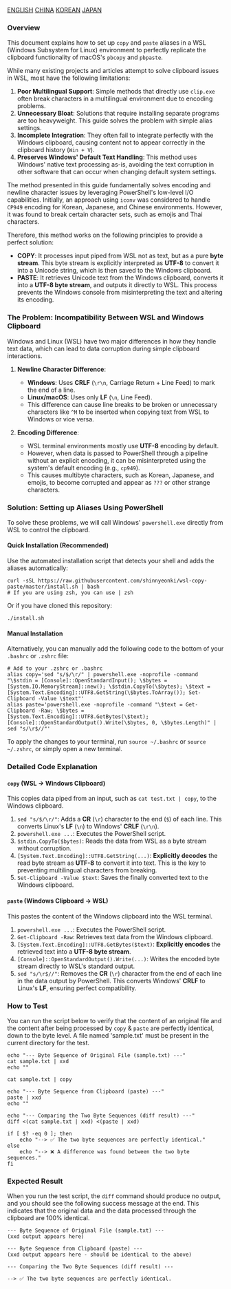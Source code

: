 [ENGLISH](README.md)
[CHINA](README-zh.md)
[KOREAN](README-ko.md)
[JAPAN](README-ja.md)

### Overview

This document explains how to set up `copy` and `paste` aliases in a WSL (Windows Subsystem for Linux) environment to perfectly replicate the clipboard functionality of macOS's `pbcopy` and `pbpaste`.

While many existing projects and articles attempt to solve clipboard issues in WSL, most have the following limitations:

1.  **Poor Multilingual Support**: Simple methods that directly use `clip.exe` often break characters in a multilingual environment due to encoding problems.
2.  **Unnecessary Bloat**: Solutions that require installing separate programs are too heavyweight. This guide solves the problem with simple alias settings.
3.  **Incomplete Integration**: They often fail to integrate perfectly with the Windows clipboard, causing content not to appear correctly in the clipboard history (`Win + V`).
4.  **Preserves Windows' Default Text Handling**: This method uses Windows' native text processing as-is, avoiding the text corruption in other software that can occur when changing default system settings.

The method presented in this guide fundamentally solves encoding and newline character issues by leveraging PowerShell's low-level I/O capabilities. Initially, an approach using `iconv` was considered to handle `CP949` encoding for Korean, Japanese, and Chinese environments. However, it was found to break certain character sets, such as emojis and Thai characters.

Therefore, this method works on the following principles to provide a perfect solution:

*   **COPY**: It processes input piped from WSL not as text, but as a pure **byte stream**. This byte stream is explicitly interpreted as **UTF-8** to convert it into a Unicode string, which is then saved to the Windows clipboard.
*   **PASTE**: It retrieves Unicode text from the Windows clipboard, converts it into a **UTF-8 byte stream**, and outputs it directly to WSL. This process prevents the Windows console from misinterpreting the text and altering its encoding.

### The Problem: Incompatibility Between WSL and Windows Clipboard

Windows and Linux (WSL) have two major differences in how they handle text data, which can lead to data corruption during simple clipboard interactions.

1.  **Newline Character Difference**:
    *   **Windows**: Uses **CRLF** (`\r\n`, Carriage Return + Line Feed) to mark the end of a line.
    *   **Linux/macOS**: Uses only **LF** (`\n`, Line Feed).
    *   This difference can cause line breaks to be broken or unnecessary characters like `^M` to be inserted when copying text from WSL to Windows or vice versa.

2.  **Encoding Difference**:
    *   WSL terminal environments mostly use **UTF-8** encoding by default.
    *   However, when data is passed to PowerShell through a pipeline without an explicit encoding, it can be misinterpreted using the system's default encoding (e.g., `cp949`).
    *   This causes multibyte characters, such as Korean, Japanese, and emojis, to become corrupted and appear as `???` or other strange characters.

### Solution: Setting up Aliases Using PowerShell

To solve these problems, we will call Windows' `powershell.exe` directly from WSL to control the clipboard.

#### Quick Installation (Recommended)

Use the automated installation script that detects your shell and adds the aliases automatically:

```shell
curl -sSL https://raw.githubusercontent.com/shinnyeonki/wsl-copy-paste/master/install.sh | bash
# If you are using zsh, you can use | zsh
```

Or if you have cloned this repository:

```shell
./install.sh
```

#### Manual Installation

Alternatively, you can manually add the following code to the bottom of your `.bashrc` or `.zshrc` file:

```shell
# Add to your .zshrc or .bashrc
alias copy='sed "s/$/\r/" | powershell.exe -noprofile -command "\$stdin = [Console]::OpenStandardInput(); \$bytes = [System.IO.MemoryStream]::new(); \$stdin.CopyTo(\$bytes); \$text = [System.Text.Encoding]::UTF8.GetString(\$bytes.ToArray()); Set-Clipboard -Value \$text"'
alias paste='powershell.exe -noprofile -command "\$text = Get-Clipboard -Raw; \$bytes = [System.Text.Encoding]::UTF8.GetBytes(\$text); [Console]::OpenStandardOutput().Write(\$bytes, 0, \$bytes.Length)" | sed "s/\r$//"'
```

To apply the changes to your terminal, run `source ~/.bashrc` or `source ~/.zshrc`, or simply open a new terminal.

### Detailed Code Explanation

#### `copy` (WSL -> Windows Clipboard)

This copies data piped from an input, such as `cat test.txt | copy`, to the Windows clipboard.

1.  `sed "s/$/\r/"`: Adds a **CR** (`\r`) character to the end (`$`) of each line. This converts Linux's **LF** (`\n`) to Windows' **CRLF** (`\r\n`).
2.  `powershell.exe ...`: Executes the PowerShell script.
3.  `$stdin.CopyTo($bytes)`: Reads the data from WSL as a byte stream without corruption.
4.  `[System.Text.Encoding]::UTF8.GetString(...)`: **Explicitly decodes** the read byte stream as **UTF-8** to convert it into text. This is the key to preventing multilingual characters from breaking.
5.  `Set-Clipboard -Value $text`: Saves the finally converted text to the Windows clipboard.

#### `paste` (Windows Clipboard -> WSL)

This pastes the content of the Windows clipboard into the WSL terminal.

1.  `powershell.exe ...`: Executes the PowerShell script.
2.  `Get-Clipboard -Raw`: Retrieves text data from the Windows clipboard.
3.  `[System.Text.Encoding]::UTF8.GetBytes($text)`: **Explicitly encodes** the retrieved text into a **UTF-8 byte stream**.
4.  `[Console]::OpenStandardOutput().Write(...)`: Writes the encoded byte stream directly to WSL's standard output.
5.  `sed "s/\r$//"`: Removes the **CR** (`\r`) character from the end of each line in the data output by PowerShell. This converts Windows' **CRLF** to Linux's **LF**, ensuring perfect compatibility.

### How to Test

You can run the script below to verify that the content of an original file and the content after being processed by `copy` & `paste` are perfectly identical, down to the byte level.
A file named 'sample.txt' must be present in the current directory for the test.

```shell
echo "--- Byte Sequence of Original File (sample.txt) ---"
cat sample.txt | xxd
echo ""

cat sample.txt | copy

echo "--- Byte Sequence from Clipboard (paste) ---"
paste | xxd
echo ""

echo "--- Comparing the Two Byte Sequences (diff result) ---"
diff <(cat sample.txt | xxd) <(paste | xxd)

if [ $? -eq 0 ]; then
    echo "--> ✅ The two byte sequences are perfectly identical."
else
    echo "--> ❌ A difference was found between the two byte sequences."
fi
```

### Expected Result

When you run the test script, the `diff` command should produce no output, and you should see the following success message at the end. This indicates that the original data and the data processed through the clipboard are 100% identical.

```
--- Byte Sequence of Original File (sample.txt) ---
(xxd output appears here)

--- Byte Sequence from Clipboard (paste) ---
(xxd output appears here - should be identical to the above)

--- Comparing the Two Byte Sequences (diff result) ---

--> ✅ The two byte sequences are perfectly identical.
```
